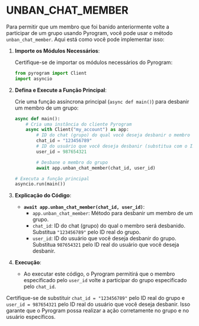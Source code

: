 # UNBAN_CHAT_MEMBER
Para permitir que um membro que foi banido anteriormente volte a participar de um grupo usando Pyrogram, você pode usar o método `unban_chat_member`. Aqui está como você pode implementar isso:

1. **Importe os Módulos Necessários**:

   Certifique-se de importar os módulos necessários do Pyrogram:

   ```python
   from pyrogram import Client
   import asyncio
   ```

2. **Defina e Execute a Função Principal**:

   Crie uma função assíncrona principal (`async def main()`) para desbanir um membro de um grupo:

   ```python
   async def main():
       # Cria uma instância do cliente Pyrogram
       async with Client("my_account") as app:
           # ID do chat (grupo) do qual você deseja desbanir o membro (substitua com o ID real do chat)
           chat_id = "123456789"
           # ID do usuário que você deseja desbanir (substitua com o ID real do usuário)
           user_id = 987654321

           # Desbane o membro do grupo
           await app.unban_chat_member(chat_id, user_id)

   # Executa a função principal
   asyncio.run(main())
   ```

3. **Explicação do Código**:

   - **`await app.unban_chat_member(chat_id, user_id)`**:
     - `app.unban_chat_member`: Método para desbanir um membro de um grupo.
     - `chat_id`: ID do chat (grupo) do qual o membro será desbanido. Substitua `"123456789"` pelo ID real do grupo.
     - `user_id`: ID do usuário que você deseja desbanir do grupo. Substitua `987654321` pelo ID real do usuário que você deseja desbanir.

4. **Execução**:

   - Ao executar este código, o Pyrogram permitirá que o membro especificado pelo `user_id` volte a participar do grupo especificado pelo `chat_id`.

Certifique-se de substituir `chat_id = "123456789"` pelo ID real do grupo e `user_id = 987654321` pelo ID real do usuário que você deseja desbanir. Isso garante que o Pyrogram possa realizar a ação corretamente no grupo e no usuário específicos.

